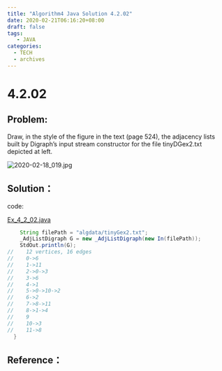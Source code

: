 ```yaml
---
title: "Algorithm4 Java Solution 4.2.02"
date: 2020-02-21T06:16:20+08:00
draft: false
tags:
   - JAVA
categories:
  - TECH
  - archives
---
```



# 4.2.02

## Problem:

Draw, in the style of the figure in the text (page 524), the adjacency lists built by Digraph’s input stream constructor for the file tinyDGex2.txt depicted at left.

![2020-02-18_019.jpg](https://gitee.com/gdhu/testtingop/raw/master/2020-02-18_019.jpg)

## Solution：

code:

[Ex_4_2_02.java](./Ex_4_2_02.java)

```java
    String filePath = "algdata/tinyGex2.txt";
    _AdjListDigraph G = new _AdjListDigraph(new In(filePath));
    StdOut.println(G);
//    12 vertices, 16 edges
//    0->6
//    1->11
//    2->0->3
//    3->6
//    4->1
//    5->0->10->2
//    6->2
//    7->8->11
//    8->1->4
//    9
//    10->3
//    11->8
  }
```

## Reference：



